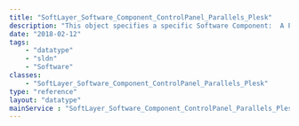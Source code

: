 ```yaml
---
title: "SoftLayer_Software_Component_ControlPanel_Parallels_Plesk"
description: "This object specifies a specific Software Component:  A Plesk instance produced by SWSoft. SWSoft Plesk installations have a specific default port (8443) and a pattern for usernames and passwords.  Defaults are initiated by this object. "
date: "2018-02-12"
tags:
    - "datatype"
    - "sldn"
    - "Software"
classes:
    - "SoftLayer_Software_Component_ControlPanel_Parallels_Plesk"
type: "reference"
layout: "datatype"
mainService : "SoftLayer_Software_Component_ControlPanel_Parallels_Plesk"
---
```

